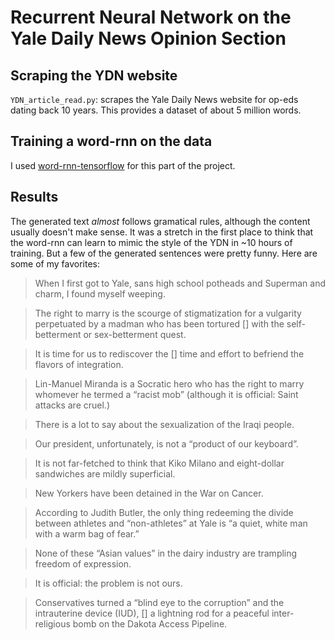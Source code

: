 # Recurrent Neural Network on the Yale Daily News Opinion Section

## Scraping the YDN website
`YDN_article_read.py`: scrapes the Yale Daily News website for op-eds dating back 10 years. This provides a dataset of about 5 million words.

## Training a word-rnn on the data
I used [word-rnn-tensorflow](https://github.com/hunkim/word-rnn-tensorflow) for this part of the project.

## Results
The generated text *almost* follows gramatical rules, although the content usually doesn't make sense. It was a stretch in the first place to think that the word-rnn can learn to mimic the style of the YDN in ~10 hours of training. But a few of the generated sentences were pretty funny. Here are some of my favorites:

>When I first got to Yale, sans high school potheads and Superman and charm, I found myself weeping.

>The right to marry is the scourge of stigmatization for a vulgarity perpetuated by a madman who has been tortured [] with the self-betterment or sex-betterment quest.

>It is time for us to rediscover the [] time and effort to befriend the flavors of integration.

>Lin-Manuel Miranda is a Socratic hero who has the right to marry whomever he termed a “racist mob” (although it is official: Saint attacks are cruel.)

>There is a lot to say about the sexualization of the Iraqi people.

>Our president, unfortunately, is not a “product of our keyboard”.

>It is not far-fetched to think that Kiko Milano and eight-dollar sandwiches are mildly superficial.

>New Yorkers have been detained in the War on Cancer.

>According to Judith Butler, the only thing redeeming the divide between athletes and “non-athletes” at Yale is “a quiet, white man with a warm bag of fear.”

>None of these “Asian values” in the dairy industry are trampling freedom of expression.

>It is official: the problem is not ours.

>Conservatives turned a “blind eye to the corruption” and the intrauterine device (IUD), [] a lightning rod for a peaceful inter-religious bomb on the Dakota Access Pipeline.
